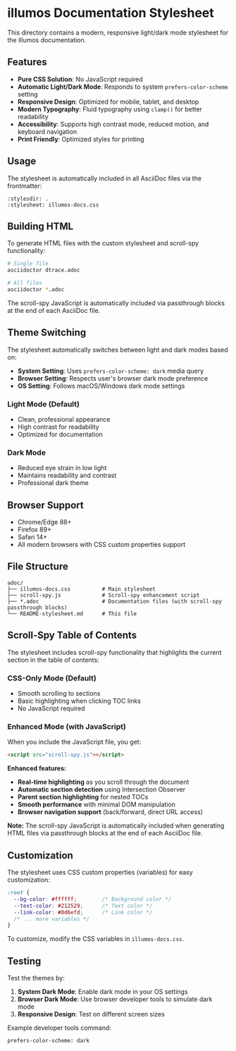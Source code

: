 # illumos Documentation Stylesheet

This directory contains a modern, responsive light/dark mode stylesheet for the illumos documentation.

## Features

- **Pure CSS Solution**: No JavaScript required
- **Automatic Light/Dark Mode**: Responds to system `prefers-color-scheme` setting
- **Responsive Design**: Optimized for mobile, tablet, and desktop
- **Modern Typography**: Fluid typography using `clamp()` for better readability
- **Accessibility**: Supports high contrast mode, reduced motion, and keyboard navigation
- **Print Friendly**: Optimized styles for printing

## Usage

The stylesheet is automatically included in all AsciiDoc files via the frontmatter:

```asciidoc
:stylesdir: .
:stylesheet: illumos-docs.css
```

## Building HTML

To generate HTML files with the custom stylesheet and scroll-spy functionality:

```bash
# Single file
asciidoctor dtrace.adoc

# All files
asciidoctor *.adoc
```

The scroll-spy JavaScript is automatically included via passthrough blocks at the end of each AsciiDoc file.

## Theme Switching

The stylesheet automatically switches between light and dark modes based on:

- **System Setting**: Uses `prefers-color-scheme: dark` media query
- **Browser Setting**: Respects user's browser dark mode preference
- **OS Setting**: Follows macOS/Windows dark mode settings

### Light Mode (Default)
- Clean, professional appearance
- High contrast for readability
- Optimized for documentation

### Dark Mode
- Reduced eye strain in low light
- Maintains readability and contrast
- Professional dark theme

## Browser Support

- Chrome/Edge 88+
- Firefox 89+
- Safari 14+
- All modern browsers with CSS custom properties support

## File Structure

```
adoc/
├── illumos-docs.css          # Main stylesheet
├── scroll-spy.js             # Scroll-spy enhancement script
├── *.adoc                    # Documentation files (with scroll-spy passthrough blocks)
└── README-stylesheet.md      # This file
```

## Scroll-Spy Table of Contents

The stylesheet includes scroll-spy functionality that highlights the current section in the table of contents:

### CSS-Only Mode (Default)
- Smooth scrolling to sections
- Basic highlighting when clicking TOC links
- No JavaScript required

### Enhanced Mode (with JavaScript)
When you include the JavaScript file, you get:

```html
<script src="scroll-spy.js"></script>
```

**Enhanced features:**
- **Real-time highlighting** as you scroll through the document
- **Automatic section detection** using Intersection Observer
- **Parent section highlighting** for nested TOCs
- **Smooth performance** with minimal DOM manipulation
- **Browser navigation support** (back/forward, direct URL access)

**Note:** The scroll-spy JavaScript is automatically included when generating HTML files via passthrough blocks at the end of each AsciiDoc file.

## Customization

The stylesheet uses CSS custom properties (variables) for easy customization:

```css
:root {
  --bg-color: #ffffff;        /* Background color */
  --text-color: #212529;      /* Text color */
  --link-color: #0d6efd;      /* Link color */
  /* ... more variables */
}
```

To customize, modify the CSS variables in `illumos-docs.css`.

## Testing

Test the themes by:

1. **System Dark Mode**: Enable dark mode in your OS settings
2. **Browser Dark Mode**: Use browser developer tools to simulate dark mode
3. **Responsive Design**: Test on different screen sizes

Example developer tools command:
```
prefers-color-scheme: dark
```